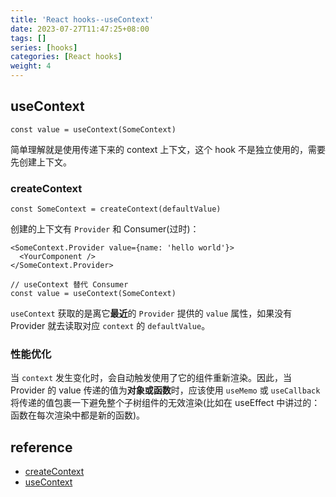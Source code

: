 ```yaml
---
title: 'React hooks--useContext'
date: 2023-07-27T11:47:25+08:00
tags: []
series: [hooks]
categories: [React hooks]
weight: 4
---
```


## useContext

`const value = useContext(SomeContext)`

简单理解就是使用传递下来的 context 上下文，这个 hook 不是独立使用的，需要先创建上下文。

### createContext

`const SomeContext = createContext(defaultValue)`

创建的上下文有 `Provider` 和 Consumer(过时)：

```tsx
<SomeContext.Provider value={name: 'hello world'}>
  <YourComponent />
</SomeContext.Provider>

// useContext 替代 Consumer
const value = useContext(SomeContext)
```

`useContext` 获取的是离它**最近**的 `Provider` 提供的 `value` 属性，如果没有 Provider 就去读取对应 `context` 的 `defaultValue`。

### 性能优化

当 `context` 发生变化时，会自动触发使用了它的组件重新渲染。因此，当 Provider 的 value 传递的值为**对象或函数**时，应该使用 `useMemo` 或 `useCallback` 将传递的值包裹一下避免整个子树组件的无效渲染(比如在 useEffect 中讲过的：函数在每次渲染中都是新的函数)。

## reference

- [createContext](https://react.dev/reference/react/createContext)
- [useContext](https://react.dev/reference/react/useContext)
